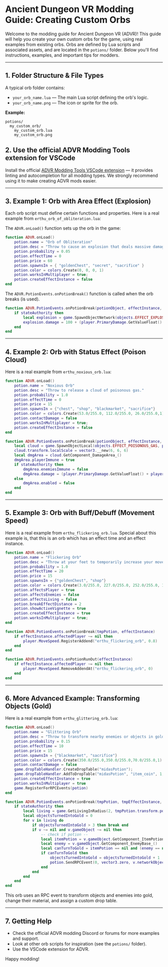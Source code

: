 
# Ancient Dungeon VR Modding Guide: Creating Custom Orbs

Welcome to the modding guide for Ancient Dungeon VR (ADVR)! This guide will help you create your own custom orbs for the game, using real examples from existing orbs. Orbs are defined by Lua scripts and associated assets, and are located in the `potions/` folder. Below you'll find instructions, examples, and important tips for modders.

---

## 1. Folder Structure & File Types

A typical orb folder contains:

- `your_orb_name.lua` — The main Lua script defining the orb's logic.
- `your_orb_name.png` — The icon or sprite for the orb.

**Example:**
```
potions/
  my_custom_orb/
    my_custom_orb.lua
    my_custom_orb.png
```

## 2. Use the official ADVR Modding Tools extension for VSCode

Install the official [ADVR Modding Tools VSCode extension](https://marketplace.visualstudio.com/items?itemName=erthugames.advr-modding-tools) — it provides linting and autocompletion for all modding types. We strongly recommend using it to make creating ADVR mods easier. 

---


## 3. Example 1: Orb with Area Effect (Explosion)

Each orb script must define certain functions and properties. Here is a real example from `erthu_orb_of_obliteration.lua`:

The `ADVR.onLoad()` function sets up the orb in the game:

```lua
function ADVR.onLoad()
    potion.name = "Orb of Obliteration"
    potion.desc = "Throw to cause an explosion that deals massive damage"
    potion.probability = 0.05
    potion.effectTime = 0
    potion.price = 60
    potion.spawnsIn = { "goldenChest", "secret", "sacrifice" }
    potion.color = colors.Create(0, 0, 0, 1)
    potion.worksInMultiplayer = true;
    potion.createEffectInstance = false
end
```

The `ADVR.PotionEvents.onPotionBreak()` function is called when the orb breaks (is used). 

```lua
function ADVR.PotionEvents.onPotionBreak(potionObject, effectInstance, stateAuthority)
    if stateAuthority then
        local explosion = game.SpawnObjectNetwork(objects.EFFECT_EXPLOSION_BIG, potionObject.transform.position).GetComponent_Explosion_()
        explosion.damage = 100 + (player.PrimaryDamage.GetValueFloat() + player.SecondaryDamage.GetValueFloat()) * 4
    end
end
```

---


## 4. Example 2: Orb with Status Effect (Poison Cloud)

Here is a real example from `erthu_noxious_orb.lua`:

```lua
function ADVR.onLoad()
    potion.name = "Noxious Orb"
    potion.desc = "Throw to release a cloud of poisonous gas."
    potion.probability = 1.0
    potion.effectTime = 0
    potion.price = 15
    potion.spawnsIn = {"chest", "shop", "blackmarket", "sacrifice"}
    potion.color = colors.Create(53.0/255.0, 112.0/255.0, 26.0/255.0,1)
    potion.contactDamage = false
    potion.worksInMultiplayer = true;
    potion.createEffectInstance = false
end

function ADVR.PotionEvents.onPotionBreak(potionObject, effectInstance, stateAuthority)
    local cloud = game.SpawnObjectLocal(objects.EFFECT_POISONOUS_GAS, potionObject.transform.position)
    cloud.transform.localScale = vector3.__new(6, 6, 6)
    local dmgArea = cloud.GetComponent_DamageArea_()
    dmgArea.playerImmune = true
    if stateAuthority then
        dmgArea.enemiesImmune = false
        dmgArea.damage = (player.PrimaryDamage.GetValueFloat() + player.SecondaryDamage.GetValueFloat()) * 0.4
    else
        dmgArea.enabled = false
    end
end
```

---


## 5. Example 3: Orb with Buff/Debuff (Movement Speed)

Here is a real example from `erthu_flickering_orb.lua`. Special about this example is, that this is an orb which has an effect time and an effect instance. 

```lua
function ADVR.onLoad()
    potion.name = "Flickering Orb"
    potion.desc = "Throw at your feet to temporarily increase your movement speed."
    potion.probability = 1.0
    potion.effectTime = 20
    potion.price = 15
    potion.spawnsIn = {"goldenChest", "shop"}
    potion.color = colors.Create(3.0/255.0, 227.0/255.0, 252.0/255.0, 1.0)
    potion.affectsPlayer = true
    potion.affectsEnemies = false
    potion.affectsLiving = false
    potion.breakEffectDistance = 2
    potion.showActiveVignette = true
    potion.createEffectInstance = true
    potion.worksInMultiplayer = true;
end

function ADVR.PotionEvents.onPotionBreak(tmpPotion, effectInstance)
    if effectInstance.affectedPlayer ~= nil then
        player.MoveSpeed.RegisterAddend("erthu_flickering_orb", 0.8)
    end
end

function ADVR.PotionEvents.onPotionRunOut(effectInstance)
    if effectInstance.affectedPlayer ~= nil then
        player.MoveSpeed.RemoveAddendAt("erthu_flickering_orb", 0)
    end
end
```

---


## 6. More Advanced Example: Transforming Objects (Gold)

Here is a real example from `erthu_glittering_orb.lua`:

```lua
function ADVR.onLoad()
    potion.name = "Glittering Orb"
    potion.desc = "Throw to transform nearby enemies or objects in gold."
    potion.probability = 0.15
    potion.effectTime = 10
    potion.price = 15
    potion.spawnsIn = {"blackmarket", "sacrifice"}
    potion.color = colors.Create(350.0/255.0,350.0/255.0,70.0/255.0,1)
    potion.contactDamage = false
    game.dropTableHandler.CreateDropTable("midasPotion");
    game.dropTableHandler.AddToDropTable("midasPotion", "item_coin", 1, 1, 1, 15, 20)
    potion.createEffectInstance = true
    potion.worksInMultiplayer = true
    game.RegisterForRPCEvents(potion)
end

function ADVR.PotionEvents.onPotionBreak(tmpPotion, tmpEffectInstance, stateAuthority)
    if stateAuthority then
        local living = game.GetLivingInRadius(2, tmpPotion.transform.position)
        local objectsTurnedIntoGold = 0
        for v in living do
            if objectsTurnedIntoGold > 3 then break end
            if v ~= nil and v.gameObject ~= nil then
                -- check if potion --
                local itemPotion = v.gameObject.GetComponent_ItemPotion_()
                local enemy = v.gameObject.GetComponent_EnemyBase_()
                local canTurnToGold = itemPotion == nil and (enemy == nil or not enemy.isBoss())
                if canTurnToGold then
                    objectsTurnedIntoGold = objectsTurnedIntoGold + 1
                    potion.SendRPCEvent(0, vector3.zero, v.networkObject, rpcType.TO_ALL)
                end
            end
        end
    end
end
```

This orb uses an RPC event to transform objects and enemies into gold, change their material, and assign a custom drop table.

---

## 7. Getting Help

- Check the official ADVR modding Discord or forums for more examples and support.
- Look at other orb scripts for inspiration (see the `potions/` folder).
- Use the VSCode extension for ADVR.

Happy modding!
